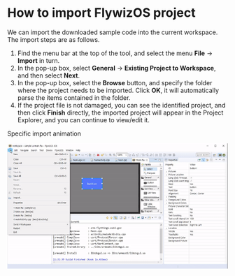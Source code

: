 # How to import FlywizOS project
We can import the downloaded sample code into the current workspace.  
The import steps are as follows.

1. Find the menu bar at the top of the tool, and select the menu **File** -> **Import** in turn.
2. In the pop-up box, select **General** -> **Existing Project to Workspace**, and then select **Next**. 
3. In the pop-up box, select the **Browse** button, and specify the folder where the project needs to be imported. Click **OK**, it will automatically parse the items contained in the folder.
4. If the project file is not damaged, you can see the identified project, and then click **Finish** directly, the imported project will appear in the Project Explorer, and you can continue to view/edit it.

Specific import animation  

![](assets/ide/import_project.gif)